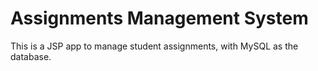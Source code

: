 # Assignments Management System

This is a JSP app to manage student assignments, with MySQL as the database.

